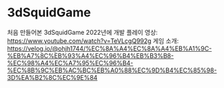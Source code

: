 # 3dSquidGame
처음 만들어본 3dSquidGame
2022년에 개발
플레이 영상: https://www.youtube.com/watch?v=TeVLcgQ992g
게임 소개: https://velog.io/@ohjh1744/%EC%8A%A4%EC%8A%A4%EB%A1%9C-%EB%A7%8C%EB%93%A4%EC%96%B4%EB%B3%B8-%EC%98%A4%EC%A7%95%EC%96%B4-%EC%8B%9C%EB%AC%BC%EB%A0%88%EC%9D%B4%EC%85%98-3D%EA%B2%8C%EC%9E%84
